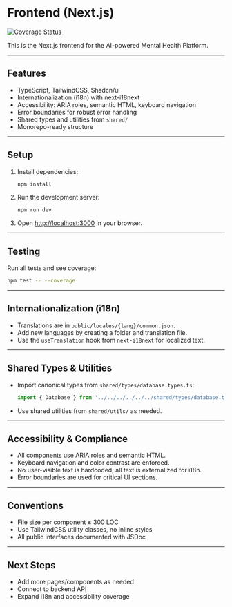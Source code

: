 # Frontend (Next.js)

[![Coverage Status](https://img.shields.io/badge/coverage-pending-lightgrey)]()

This is the Next.js frontend for the AI-powered Mental Health Platform.

---

## Features
- TypeScript, TailwindCSS, Shadcn/ui
- Internationalization (i18n) with next-i18next
- Accessibility: ARIA roles, semantic HTML, keyboard navigation
- Error boundaries for robust error handling
- Shared types and utilities from `shared/`
- Monorepo-ready structure

---

## Setup

1. Install dependencies:
   ```sh
   npm install
   ```
2. Run the development server:
   ```sh
   npm run dev
   ```
3. Open [http://localhost:3000](http://localhost:3000) in your browser.

---

## Testing

Run all tests and see coverage:
```sh
npm test -- --coverage
```

---

## Internationalization (i18n)
- Translations are in `public/locales/{lang}/common.json`.
- Add new languages by creating a folder and translation file.
- Use the `useTranslation` hook from `next-i18next` for localized text.

---

## Shared Types & Utilities
- Import canonical types from `shared/types/database.types.ts`:
  ```ts
  import { Database } from '../../../../../../shared/types/database.types';
  ```
- Use shared utilities from `shared/utils/` as needed.

---

## Accessibility & Compliance
- All components use ARIA roles and semantic HTML.
- Keyboard navigation and color contrast are enforced.
- No user-visible text is hardcoded; all text is externalized for i18n.
- Error boundaries are used for critical UI sections.

---

## Conventions
- File size per component ≤ 300 LOC
- Use TailwindCSS utility classes, no inline styles
- All public interfaces documented with JSDoc

---

## Next Steps
- Add more pages/components as needed
- Connect to backend API
- Expand i18n and accessibility coverage
